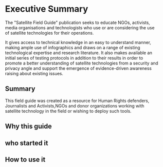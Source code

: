 # Executive Summary

The "Satellite Field Guide" publication seeks to educate NGOs, activists, media organisations and technologists who use or are considering the use of satellite technologies for their operations.

It gives access to technical knowledge in an easy to understand manner, making ample use of infographics and draws on a range of existing technological expertise and research literature. It also makes available an initial series of testing protocols in addition to their results in order to promote a better understanding of satellite technologies from a security and privacy angle and support the emergence of evidence-driven awareness raising about existing issues.
## Summary
This field guide was created as a resource for Human Rights defenders, Journalists and Activists,NGOs and donor organizations working with satellite technology in the field or wishing to deploy such tools.


## Why this guide

## who started it

## How to use it
